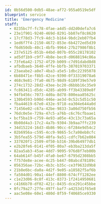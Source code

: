 ```yaml
---
id: 0b56d500-0db5-48ae-af72-955a0519e5df
blueprint: service
title: 'Emergency Medicine'
staff:
  - 0235bc7f-fc78-4fae-a4d5-dd2d0defa7c6
  - 23e1f901-9240-469d-8291-bb07ef8c8620
  - 17cf78d3-7fc9-4dc3-b164-9bdc2eb07fb4
  - 1ed6f7f4-2150-4672-853e-6b4272ed5d39
  - f6d650db-40c1-4bfb-9964-27b27986f8b1
  - 237e5125-851b-44bd-807b-055c28178102
  - ad5df1b9-c9f7-4b8e-bec0-d0688194c86a
  - 73fe6a42-1752-4f29-b009-c7d91dabd8d8
  - afbdbaeb-3640-4ffe-bbfb-387019703371
  - 23aeabe2-a0e7-4ba3-a5e5-1dbc22395078
  - 6b88471e-f8b5-42ce-9390-0f33319078a6
  - 468c9e81-7fa0-4675-98d9-6189f39e57e9
  - 274c1732-28d2-43ee-bc20-d6bbb16c35e9
  - fc863411-d5dc-4285-ab99-ff3b43389e8f
  - 94fb456c-7073-4d0a-8d78-800eaa85625c
  - 130b4593-b90d-446e-ae3d-0c52c5d51c50
  - fba44619-67e0-432e-9718-ea304e644a0d
  - 71456e02-c67a-42be-9833-3a86d750fb56
  - 76dc0e5e-729a-47c5-a76b-c6c76cfbaae1
  - bcf5ba19-c759-4e93-a05e-43c13c73a65a
  - 0b08d4a3-17c2-4a7b-9304-3b9aa7ffc239
  - 34d15224-16d3-4b86-90cc-6f284e9d54c2
  - 02b6956a-c595-4cc9-9865-5c7a98eb8cfc
  - 3b5fea55-579d-40fa-9a51-cdfc7b62e084
  - 337820f1-2509-4f50-b316-39bd64977db1
  - e2b28fe6-0141-4f05-80a7-eb3ba213da5f
  - 82aa5ab3-45ae-4dd7-9095-976d8f7eb00b
  - 64ab614f-b45f-4fa0-be67-6795d2308bb5
  - f757de8e-acee-4c25-b447-08abcd78189c
  - 056356ae-72bc-4b3c-b35c-ce3f9632d9b8
  - 21b8e6bc-da0a-4d2f-9e05-a18582f5af6b
  - fa504d01-90a1-44ef-8800-674cff1282ee
  - c1e23d06-8c8f-413c-8373-1f2414950681
  - c4166b70-df02-421c-8435-dce291c45bbe
  - 0fc79a27-27fe-497f-baf7-a4253d1f65e8
  - aac5e08e-60e1-480d-8f59-f40685ce9330
---
```

